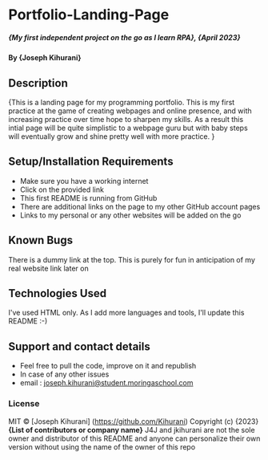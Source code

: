 # Portfolio-Landing-Page
##### {My first independent project on the go as I learn RPA}, {April 2023}
#### By **{Joseph Kihurani}**
## Description
{This is a landing page for my programming portfolio. This is my first practice at the game of creating webpages and online presence, and with increasing practice over time hope to sharpen my skills.  As a result this intial page will be quite simplistic to a webpage guru but with baby steps will eventually grow and shine pretty well with more practice. }
## Setup/Installation Requirements
* Make sure you have a working internet
* Click on the provided link
* This first README is running from GitHub
* There are additional links on the page to my other GitHub account pages 
* Links to my personal or any other websites will be added on the go
## Known Bugs
There is a dummy link at the top. This is purely for fun in anticipation of my real website link later on
## Technologies Used
I've used HTML only. As I add more languages and tools, I'll update this README :-)
## Support and contact details
* Feel free to pull the code, improve on it and republish
* In case of any other issues
* email : joseph.kihurani@student.moringaschool.com
### License
MIT © [Joseph Kihurani] (https://github.com/Kihurani)
Copyright (c) {2023} **{List of contributors or company name}**
J4J and jkihurani are not the sole owner and distributor of this README and anyone can personalize their own version without using the name of the owner of this repo
